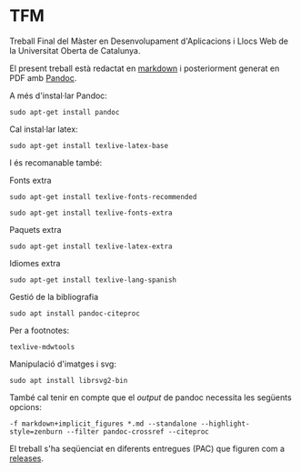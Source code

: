 # TFM

Treball Final del Màster en Desenvolupament d'Aplicacions i Llocs Web de la Universitat Oberta de Catalunya.

El present treball està redactat en [markdown](https://github.com/fampa/tfm/blob/main/TFM.md) i posteriorment generat en PDF amb [Pandoc](https://pandoc.org/).

A més d'instal·lar Pandoc:

`sudo apt-get install pandoc`

Cal instal·lar latex:

`sudo apt-get install texlive-latex-base`

I és recomanable també:

Fonts extra

`sudo apt-get install texlive-fonts-recommended`

`sudo apt-get install texlive-fonts-extra`

Paquets extra

`sudo apt-get install texlive-latex-extra`

Idiomes extra

`sudo apt-get install texlive-lang-spanish`

Gestió de la bibliografia

`sudo apt install pandoc-citeproc`

Per a footnotes:

`texlive-mdwtools`

Manipulació d'imatges i svg:

`sudo apt install librsvg2-bin`

També cal tenir en compte que el _output_ de pandoc necessita les següents opcions:

`-f markdown+implicit_figures *.md --standalone --highlight-style=zenburn --filter pandoc-crossref --citeproc`

El treball s'ha seqüenciat en diferents entregues (PAC) que figuren com a [releases](https://github.com/fampa/tfm/releases).
